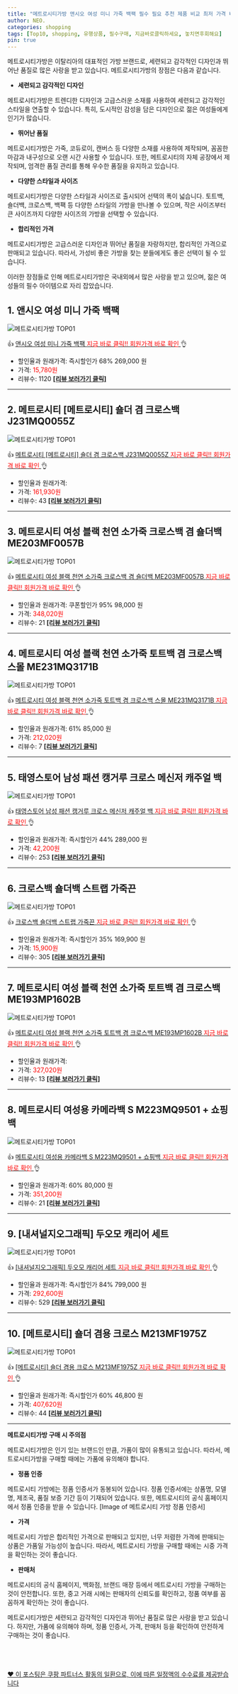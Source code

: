 ```yaml
---
title: "메트로시티가방 앤시오 여성 미니 가죽 백팩 필수 필요 추천 제품 비교 최저 가격 비교 장점 구매 후기 구매평"
author: NEO.
categories: shopping
tags: [Top10, shopping, 유행상품, 필수구매, 지금바로클릭하세요, 놓치면후회해요]
pin: true
---
```

메트로시티가방은 이탈리아의 대표적인 가방 브랜드로, 세련되고 감각적인 디자인과 뛰어난 품질로 많은 사랑을 받고 있습니다. 메트로시티가방의 장점은 다음과 같습니다.

* **세련되고 감각적인 디자인**

메트로시티가방은 트렌디한 디자인과 고급스러운 소재를 사용하여 세련되고 감각적인 스타일을 연출할 수 있습니다. 특히, 도시적인 감성을 담은 디자인으로 젊은 여성들에게 인기가 많습니다.

* **뛰어난 품질**

메트로시티가방은 가죽, 코듀로이, 캔버스 등 다양한 소재를 사용하여 제작되며, 꼼꼼한 마감과 내구성으로 오랜 시간 사용할 수 있습니다. 또한, 메트로시티의 자체 공장에서 제작되며, 엄격한 품질 관리를 통해 우수한 품질을 유지하고 있습니다.

* **다양한 스타일과 사이즈**

메트로시티가방은 다양한 스타일과 사이즈로 출시되어 선택의 폭이 넓습니다. 토트백, 숄더백, 크로스백, 백팩 등 다양한 스타일의 가방을 만나볼 수 있으며, 작은 사이즈부터 큰 사이즈까지 다양한 사이즈의 가방을 선택할 수 있습니다.

* **합리적인 가격**

메트로시티가방은 고급스러운 디자인과 뛰어난 품질을 자랑하지만, 합리적인 가격으로 판매되고 있습니다. 따라서, 가성비 좋은 가방을 찾는 분들에게도 좋은 선택이 될 수 있습니다.

이러한 장점들로 인해 메트로시티가방은 국내외에서 많은 사랑을 받고 있으며, 젊은 여성들의 필수 아이템으로 자리 잡았습니다.

   

## 1. 앤시오 여성 미니 가죽 백팩

![메트로시티가방 TOP01](https://thumbnail9.coupangcdn.com/thumbnails/remote/490x490ex/image/vendor_inventory/b32c/5f44e0e6c9aa7ba8aaa2e88e611ffc102f306d928e7dbf92d069d8f74127.jpg)


👍 [앤시오 여성 미니 가죽 백팩 <font color=red> 지금 바로 클릭!! 회원가격 바로 확인 </font> ](https://link.coupang.com/re/AFFSDP?lptag=AF3617701&subid=GithubCoopas&pageKey=7610105580&traceid=V0-153&itemId=20152957616&vendorItemId=87255876348) 👌 


- 할인율과 원래가격: 즉시할인가 68%  269,000   원
- 가격: <span style='color:red'>15,780원</span>
- 리뷰수: 1120  [**[리뷰 보러가기 클릭]**](https://link.coupang.com/re/AFFSDP?lptag=AF3617701&subid=GithubCoopas&pageKey=7610105580&traceid=V0-153&itemId=20152957616&vendorItemId=87255876348)

---


   

## 2. 메트로시티 [메트로시티] 숄더 겸 크로스백 J231MQ0055Z

![메트로시티가방 TOP01](https://thumbnail10.coupangcdn.com/thumbnails/remote/490x490ex/image/vendor_inventory/0c9a/c816d7b392b7c1b82e49d41c312d409a4fc0d64fcd76517d52796018de79.jpg)


👍 [메트로시티 [메트로시티] 숄더 겸 크로스백 J231MQ0055Z <font color=red> 지금 바로 클릭!! 회원가격 바로 확인 </font> ](https://link.coupang.com/re/AFFSDP?lptag=AF3617701&subid=GithubCoopas&pageKey=7471345414&traceid=V0-153&itemId=19496030484&vendorItemId=86605597376) 👌 


- 할인율과 원래가격: 
- 가격: <span style='color:red'>161,930원</span>
- 리뷰수: 43  [**[리뷰 보러가기 클릭]**](https://link.coupang.com/re/AFFSDP?lptag=AF3617701&subid=GithubCoopas&pageKey=7471345414&traceid=V0-153&itemId=19496030484&vendorItemId=86605597376)

---


   

## 3. 메트로시티 여성 블랙 천연 소가죽 크로스백 겸 숄더백 ME203MF0057B

![메트로시티가방 TOP01](https://thumbnail7.coupangcdn.com/thumbnails/remote/490x490ex/image/vendor_inventory/ecfb/a6157cb144b2c3ff235ac21c0b6b81bb94aa14403260913bb1c1a5742145.jpg)


👍 [메트로시티 여성 블랙 천연 소가죽 크로스백 겸 숄더백 ME203MF0057B <font color=red> 지금 바로 클릭!! 회원가격 바로 확인 </font> ](https://link.coupang.com/re/AFFSDP?lptag=AF3617701&subid=GithubCoopas&pageKey=7546417679&traceid=V0-153&itemId=19849807930&vendorItemId=86951028708) 👌 


- 할인율과 원래가격: 쿠폰할인가 95%  98,000   원
- 가격: <span style='color:red'>348,020원</span>
- 리뷰수: 21  [**[리뷰 보러가기 클릭]**](https://link.coupang.com/re/AFFSDP?lptag=AF3617701&subid=GithubCoopas&pageKey=7546417679&traceid=V0-153&itemId=19849807930&vendorItemId=86951028708)

---


   

## 4. 메트로시티 여성 블랙 천연 소가죽 토트백 겸 크로스백 스몰 ME231MQ3171B

![메트로시티가방 TOP01](https://thumbnail9.coupangcdn.com/thumbnails/remote/490x490ex/image/vendor_inventory/5cd8/47a2d0000894679465ca76f3caa5d336a99a15ddf81002c6bf9aed303430.jpg)


👍 [메트로시티 여성 블랙 천연 소가죽 토트백 겸 크로스백 스몰 ME231MQ3171B <font color=red> 지금 바로 클릭!! 회원가격 바로 확인 </font> ](https://link.coupang.com/re/AFFSDP?lptag=AF3617701&subid=GithubCoopas&pageKey=7544835367&traceid=V0-153&itemId=19842409718&vendorItemId=86943907680) 👌 


- 할인율과 원래가격: 61%  85,000   원
- 가격: <span style='color:red'>212,020원</span>
- 리뷰수: 7  [**[리뷰 보러가기 클릭]**](https://link.coupang.com/re/AFFSDP?lptag=AF3617701&subid=GithubCoopas&pageKey=7544835367&traceid=V0-153&itemId=19842409718&vendorItemId=86943907680)

---


   

## 5. 태영스토어 남성 패션 캥거루 크로스 메신저 캐주얼 백

![메트로시티가방 TOP01](https://thumbnail7.coupangcdn.com/thumbnails/remote/490x490ex/image/vendor_inventory/bbda/9b6b2c63dfe82345b3fcb171ecbf95d80454a67821b28b1876ac1a1dcef0.jpg)


👍 [태영스토어 남성 패션 캥거루 크로스 메신저 캐주얼 백 <font color=red> 지금 바로 클릭!! 회원가격 바로 확인 </font> ](https://link.coupang.com/re/AFFSDP?lptag=AF3617701&subid=GithubCoopas&pageKey=6930183671&traceid=V0-153&itemId=16264071126&vendorItemId=83948424979) 👌 


- 할인율과 원래가격: 즉시할인가 44%  289,000   원
- 가격: <span style='color:red'>42,200원</span>
- 리뷰수: 253  [**[리뷰 보러가기 클릭]**](https://link.coupang.com/re/AFFSDP?lptag=AF3617701&subid=GithubCoopas&pageKey=6930183671&traceid=V0-153&itemId=16264071126&vendorItemId=83948424979)

---


   

## 6. 크로스백 숄더백 스트랩 가죽끈

![메트로시티가방 TOP01](https://thumbnail7.coupangcdn.com/thumbnails/remote/490x490ex/image/vendor_inventory/db10/e3b044488ce732263d703975dd574b6226c7c2ef6535675974c28100c852.jpg)


👍 [크로스백 숄더백 스트랩 가죽끈 <font color=red> 지금 바로 클릭!! 회원가격 바로 확인 </font> ](https://link.coupang.com/re/AFFSDP?lptag=AF3617701&subid=GithubCoopas&pageKey=6547427658&traceid=V0-153&itemId=14602868766&vendorItemId=81844681491) 👌 


- 할인율과 원래가격: 즉시할인가 35%  169,900   원
- 가격: <span style='color:red'>15,900원</span>
- 리뷰수: 305  [**[리뷰 보러가기 클릭]**](https://link.coupang.com/re/AFFSDP?lptag=AF3617701&subid=GithubCoopas&pageKey=6547427658&traceid=V0-153&itemId=14602868766&vendorItemId=81844681491)

---


   

## 7. 메트로시티 여성 블랙 천연 소가죽 토트백 겸 크로스백 ME193MP1602B

![메트로시티가방 TOP01](https://thumbnail6.coupangcdn.com/thumbnails/remote/490x490ex/image/vendor_inventory/01c8/b36c85941cf521c09d2edf3c696defe334238095b6aeb11875ffe4c7ad6c.jpg)


👍 [메트로시티 여성 블랙 천연 소가죽 토트백 겸 크로스백 ME193MP1602B <font color=red> 지금 바로 클릭!! 회원가격 바로 확인 </font> ](https://link.coupang.com/re/AFFSDP?lptag=AF3617701&subid=GithubCoopas&pageKey=7554712158&traceid=V0-153&itemId=19889751344&vendorItemId=86990058882) 👌 


- 할인율과 원래가격: 
- 가격: <span style='color:red'>327,020원</span>
- 리뷰수: 13  [**[리뷰 보러가기 클릭]**](https://link.coupang.com/re/AFFSDP?lptag=AF3617701&subid=GithubCoopas&pageKey=7554712158&traceid=V0-153&itemId=19889751344&vendorItemId=86990058882)

---


   

## 8. 메트로시티 여성용 카메라백 S M223MQ9501 + 쇼핑백

![메트로시티가방 TOP01](https://thumbnail9.coupangcdn.com/thumbnails/remote/490x490ex/image/retail/images/2022/11/29/14/7/88e44bc4-112b-4d6b-8a3c-61d454d6d3c4.jpg)


👍 [메트로시티 여성용 카메라백 S M223MQ9501 + 쇼핑백 <font color=red> 지금 바로 클릭!! 회원가격 바로 확인 </font> ](https://link.coupang.com/re/AFFSDP?lptag=AF3617701&subid=GithubCoopas&pageKey=6956609436&traceid=V0-153&itemId=16920260782&vendorItemId=84098132260) 👌 


- 할인율과 원래가격: 60%  80,000   원
- 가격: <span style='color:red'>351,200원</span>
- 리뷰수: 21  [**[리뷰 보러가기 클릭]**](https://link.coupang.com/re/AFFSDP?lptag=AF3617701&subid=GithubCoopas&pageKey=6956609436&traceid=V0-153&itemId=16920260782&vendorItemId=84098132260)

---


   

## 9. [내셔널지오그래픽] 두오모 캐리어 세트

![메트로시티가방 TOP01](https://thumbnail6.coupangcdn.com/thumbnails/remote/490x490ex/image/vendor_inventory/e0c3/533271cd03e31d38394a118c55c7d7a03ac74e6b7e6406b590add129c66f.jpg)


👍 [[내셔널지오그래픽] 두오모 캐리어 세트 <font color=red> 지금 바로 클릭!! 회원가격 바로 확인 </font> ](https://link.coupang.com/re/AFFSDP?lptag=AF3617701&subid=GithubCoopas&pageKey=7282061667&traceid=V0-153&itemId=18594012254&vendorItemId=84673563670) 👌 


- 할인율과 원래가격: 즉시할인가 84%  799,000   원
- 가격: <span style='color:red'>292,600원</span>
- 리뷰수: 529  [**[리뷰 보러가기 클릭]**](https://link.coupang.com/re/AFFSDP?lptag=AF3617701&subid=GithubCoopas&pageKey=7282061667&traceid=V0-153&itemId=18594012254&vendorItemId=84673563670)

---


   

## 10. [메트로시티] 숄더 겸용 크로스 M213MF1975Z

![메트로시티가방 TOP01](https://thumbnail10.coupangcdn.com/thumbnails/remote/490x490ex/image/vendor_inventory/b7c4/8028aeffb0e206aa1a11b2cc106581e201e3c50979734330f5b132483dda.jpg)


👍 [[메트로시티] 숄더 겸용 크로스 M213MF1975Z <font color=red> 지금 바로 클릭!! 회원가격 바로 확인 </font> ](https://link.coupang.com/re/AFFSDP?lptag=AF3617701&subid=GithubCoopas&pageKey=6800509837&traceid=V0-153&itemId=16050979687&vendorItemId=80825431880) 👌 


- 할인율과 원래가격: 즉시할인가 60%  46,800   원
- 가격: <span style='color:red'>407,620원</span>
- 리뷰수: 44  [**[리뷰 보러가기 클릭]**](https://link.coupang.com/re/AFFSDP?lptag=AF3617701&subid=GithubCoopas&pageKey=6800509837&traceid=V0-153&itemId=16050979687&vendorItemId=80825431880)

---
**메트로시티가방 구매 시 주의점**

메트로시티가방은 인기 있는 브랜드인 만큼, 가품이 많이 유통되고 있습니다. 따라서, 메트로시티가방을 구매할 때에는 가품에 유의해야 합니다.

* **정품 인증**

메트로시티 가방에는 정품 인증서가 동봉되어 있습니다. 정품 인증서에는 상품명, 모델명, 제조국, 품질 보증 기간 등이 기재되어 있습니다. 또한, 메트로시티의 공식 홈페이지에서 정품 인증을 받을 수 있습니다.
[Image of 메트로시티 가방 정품 인증서]

* **가격**

메트로시티 가방은 합리적인 가격으로 판매되고 있지만, 너무 저렴한 가격에 판매되는 상품은 가품일 가능성이 높습니다. 따라서, 메트로시티 가방을 구매할 때에는 시중 가격을 확인하는 것이 좋습니다.

* **판매처**

메트로시티의 공식 홈페이지, 백화점, 브랜드 매장 등에서 메트로시티 가방을 구매하는 것이 안전합니다. 또한, 중고 거래 시에는 판매자의 신뢰도를 확인하고, 정품 여부를 꼼꼼하게 확인하는 것이 좋습니다.

메트로시티가방은 세련되고 감각적인 디자인과 뛰어난 품질로 많은 사랑을 받고 있습니다. 하지만, 가품에 유의해야 하며, 정품 인증서, 가격, 판매처 등을 확인하여 안전하게 구매하는 것이 좋습니다.<br><br><br><br><br> [ ❤  이 포스팅은 쿠팡 파트너스 활동의 일환으로, 이에 따른 일정액의 수수료를 제공받습니다](https://link.coupang.com/a/bcEFyh)